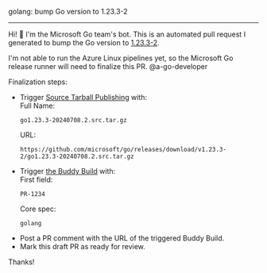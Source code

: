 golang: bump Go version to 1.23.3-2

---

Hi! 👋 I'm the Microsoft Go team's bot. This is an automated pull request I generated to bump the Go version to [1.23.3-2](https://github.com/microsoft/go/releases/tag/v1.23.3-2).

I'm not able to run the Azure Linux pipelines yet, so the Microsoft Go release runner will need to finalize this PR. @a-go-developer

Finalization steps:
- Trigger [Source Tarball Publishing](https://dev.azure.com/mariner-org/mariner/_build?definitionId=2284) with:  
  Full Name:  
  ```
  go1.23.3-20240708.2.src.tar.gz
  ```
  URL:  
  ```
  https://github.com/microsoft/go/releases/download/v1.23.3-2/go1.23.3-20240708.2.src.tar.gz
  ```
- Trigger [the Buddy Build](https://dev.azure.com/mariner-org/mariner/_build?definitionId=2190) with:  
  First field:  
  ```
  PR-1234
  ```
  Core spec:  
  ```
  golang
  ```
- Post a PR comment with the URL of the triggered Buddy Build.
- Mark this draft PR as ready for review.

Thanks!
